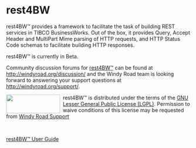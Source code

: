 rest4BW
=======

rest4BW™ provides a framework to facilitate the task of building REST
services in TIBCO BusinessWorks. Out of the box, it provides Query,
Accept Header and MultiPart Mime parsing of HTTP requests, and HTTP
Status Code schemas to facilitate building HTTP responses.

rest4BW™ is currently in Beta.

Community discussion forums for <a title="rest4BW™ (Beta)" href="http://windyroad.org/software/open-source/rest4bw/" data-mce-href="http://windyroad.org/software/open-source/rest4bw/">rest4BW™</a> can be found at <a href="http://windyroad.org/discussion/" target="_blank" data-mce-href="http://windyroad.org/discussion/">http://windyroad.org/discussion/</a> and the Windy Road team is looking forward to answering your support questions at <a href="http://windyroad.org/support/" target="_blank" data-mce-href="http://windyroad.org/support/">http://windyroad.org/support/</a>.</p><a style="float: left; margin-right: 1ex;" href="http://www.gnu.org/licenses/lgpl.html" data-mce-href="http://www.gnu.org/licenses/lgpl.html" data-mce-style="float: left; margin-right: 1ex;"><img class="alignnone size-full wp-image-549" title="lgplv3-147x51" src="http://windyroad.org/core/wp-content/uploads/2010/04/lgplv3-147x51.png" alt="" data-mce-src="http://windyroad.org/core/wp-content/uploads/2010/04/lgplv3-147x51.png" height="51" width="147"></a> rest4BW™ is distributed under the terms of the <a href="http://www.gnu.org/licenses/lgpl.html" data-mce-href="http://www.gnu.org/licenses/lgpl.html">GNU Lesser General Public License (LGPL)</a>. Permission to waive conditions of this license may be requested from <a href="http://support.windyroad.org" data-mce-href="http://support.windyroad.org">Windy Road Support</a><p><br></p><p></p><p><span id="goog_378962573"></span><a href="http://windyroad.org/static/rest4BW-User-Guide.html">rest4BW™&nbsp;User Guide</a></p><p></p>
